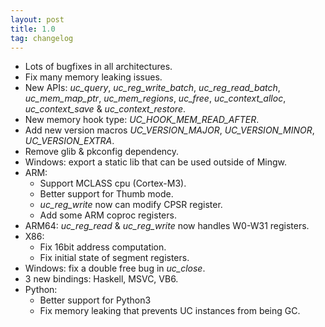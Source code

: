 ```yaml
---
layout: post
title: 1.0
tag: changelog
---
```


- Lots of bugfixes in all architectures.
- Fix many memory leaking issues.
- New APIs: *uc\_query*, *uc\_reg\_write\_batch*, *uc\_reg\_read\_batch*, *uc\_mem\_map\_ptr*, *uc\_mem\_regions*, *uc\_free*, *uc\_context\_alloc*, *uc\_context\_save* & *uc\_context\_restore*.
- New memory hook type: *UC\_HOOK\_MEM\_READ\_AFTER*.
- Add new version macros *UC\_VERSION\_MAJOR*, *UC\_VERSION\_MINOR*, *UC\_VERSION\_EXTRA*.
- Remove glib & pkconfig dependency.
- Windows: export a static lib that can be used outside of Mingw.
- ARM:
    - Support MCLASS cpu (Cortex-M3).
    - Better support for Thumb mode.
    - *uc\_reg\_write* now can modify CPSR register.
    - Add some ARM coproc registers.
- ARM64: *uc\_reg\_read* & *uc\_reg\_write* now handles W0-W31 registers.
- X86:
    - Fix 16bit address computation.
    - Fix initial state of segment registers.
- Windows: fix a double free bug in *uc\_close*.
- 3 new bindings: Haskell, MSVC, VB6.
- Python:
    - Better support for Python3
    - Fix memory leaking that prevents UC instances from being GC.
